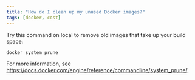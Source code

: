 ```yaml
---
title: "How do I clean up my unused Docker images?"
tags: [docker, cost]
---
```


Try this command on local to remove old images that take up your build space:
```
docker system prune
```

For more information, see <https://docs.docker.com/engine/reference/commandline/system_prune/>.
